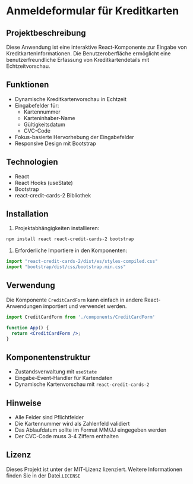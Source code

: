# Anmeldeformular für Kreditkarten

## Projektbeschreibung

Diese Anwendung ist eine interaktive React-Komponente zur Eingabe von Kreditkarteninformationen. Die Benutzeroberfläche ermöglicht eine benutzerfreundliche Erfassung von Kreditkartendetails mit Echtzeitvorschau.

## Funktionen

- Dynamische Kreditkartenvorschau in Echtzeit
- Eingabefelder für:
  - Kartennummer
  - Karteninhaber-Name
  - Gültigkeitsdatum
  - CVC-Code
- Fokus-basierte Hervorhebung der Eingabefelder
- Responsive Design mit Bootstrap

## Technologien

- React
- React Hooks (useState)
- Bootstrap
- react-credit-cards-2 Bibliothek

## Installation

1. Projektabhängigkeiten installieren:

```bash
npm install react react-credit-cards-2 bootstrap
```

1. Erforderliche Importiere in den Komponenten:

```jsx
import "react-credit-cards-2/dist/es/styles-compiled.css"
import "bootstrap/dist/css/bootstrap.min.css"
```

## Verwendung

Die Komponente `CreditCardForm` kann einfach in andere React-Anwendungen importiert und verwendet werden.

```jsx
import CreditCardForm from './components/CreditCardForm'

function App() {
  return <CreditCardForm />;
}
```

## Komponentenstruktur

- Zustandsverwaltung mit `useState`
- Eingabe-Event-Handler für Kartendaten
- Dynamische Kartenvorschau mit `react-credit-cards-2`

## Hinweise

- Alle Felder sind Pflichtfelder
- Die Kartennummer wird als Zahlenfeld validiert
- Das Ablaufdatum sollte im Format MM/JJ eingegeben werden
- Der CVC-Code muss 3-4 Ziffern enthalten

## Lizenz

Dieses Projekt ist unter der MIT-Lizenz lizenziert. Weitere Informationen finden Sie in der Datei.`LICENSE`
